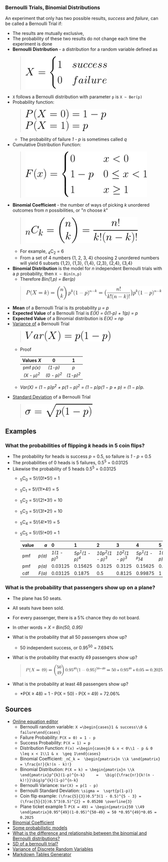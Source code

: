### Bernoulli Trials, Binomial Distributions

An experiment that only has two possible results, *success* and *failure*, can be called a Bernoulli Trial if:
* The results are mutually exclusive,
* The probability of these two results do not change each time the experiment is done
* **Bernoulli Distribution** - a distribution for a random variable defined as
    > ![Bernoulli Random Variable](./img/9885ccd3-9602-431f-a028-4a3ede2d189e.png)
* `X` follows a Bernoulli distribution with parameter `p` is `X ~ Ber(p)`
* Probability function:
  > ![Failure Probability Function](./img/b687c0d1-f61c-49e7-bda5-e74f9d3d773f.png)
  > ![Success Probability Function](./img/9f2cb1c2-bb2a-4ac1-8089-7996f6ab8c94.png)
  * The probability of failure *1 - p* is sometimes called *q*
* Cumulative Distribution Function:
    > ![Distribution Function](./img/78111350-ec3e-46c6-9fd3-a44cb923da9f.png)
* **Binomial Coefficient** - the number of ways of picking *k* unordered outcomes from *n* possibilities, or "*n* choose *k*"
  > ![Binomial Coefficient](./img/f1166446-ab18-4655-93a3-7b8ab9d1bc5e.png)
  * For example, <sub>4</sub>C<sub>2</sub> = 6
  * From a set of 4 numbers {1, 2, 3, 4} choosing 2 unordered numbers  will yield 6 subsets {1,2}, {1,3}, {1,4}, {2,3}, {2,4}, {3,4}
* **Binomial Distribution** is the model for *n* independent Bernoulli trials with a *p* probability, then `X ~ Bin(n,p)`
  * Therefore *Bin(1,p) = Ber(p)*
  > ![Binomial Distribution](./img/ee2f4eba-449d-4790-bdbf-9d53da126aa6.png)
* **Mean** of a Bernoulli Trial is its probability *&mu; = p*
* **Expected Value** of a Bernoulli Trial is *E(X) = 0(1-p) + 1(p) = p*
* **Expected Value** of a Binomial distribution is *E(X) = np*
* [Variance of](https://ocw.mit.edu/courses/mathematics/18-05-introduction-to-probability-and-statistics-spring-2014/readings/MIT18_05S14_Reading5a.pdf) a Bernoulli Trial
  > ![bernoulli Variance](./img/5037bb01-1d16-40e5-b6e6-52921370204a.png)
  * Proof

    |        Values *X*        |           0           |          1          |
    |:------------------------:|:---------------------:|:-------------------:|
    |        pmf *p(x)*        |        *(1-p)*        |         *p*         |
    | *(X - &mu;)<sup>2</sup>* | *(0 - p)<sup>2</sup>* | *(1-p)<sup>2</sup>* |

  * *Var(X) = (1 − p)p<sup>2</sup> + p(1 − p)<sup>2</sup> = (1 − p)p(1 − p + p) = (1 − p)p.*
* [Standard Deviation](https://math.stackexchange.com/questions/1716156/sd-of-a-bernoulli-trial) of a Bernoulli Trial
  > ![Bernoulli Standard Deviation](./img/d35efa90-8c71-44a5-a4eb-85bb8e291928.png)

## Examples

### What the probabilities of flipping *k* heads in 5 coin flips?

* The probability for heads is success *p* = 0.5, so failure is *1 - p* = 0.5
* The probabilities of 0 heads is 5 failures, 0.5<sup>5</sup> = 0.03125
* Likewise the probability of 5 heads 0.5<sup>5</sup> = 0.03125
  * <sub>5</sub>C<sub>0</sub> = 5!/(0!*5!) = 1
  * <sub>5</sub>C<sub>1</sub> = 5!/(1!*4!) = 5
  * <sub>5</sub>C<sub>2</sub> = 5!/(2!*3!) = 10
  * <sub>5</sub>C<sub>3</sub> = 5!/(3!*2!) = 10
  * <sub>5</sub>C<sub>4</sub> = 5!/(4!*1!) = 5
  * <sub>5</sub>C<sub>5</sub> = 5!/(5!*0!) = 1

    | value |    *a* | 0                      | 1                                   | 2                                    | 3                                   | 4                                   | 5                      |
    |-------|-------:|------------------------|-------------------------------------|--------------------------------------|-------------------------------------|-------------------------------------|------------------------|
    | pmf   | *p(a)* | *1(1 - p)<sup>5</sup>* | *5p<sup>1</sup>(1 - p)<sup>4</sup>* | *10p<sup>2</sup>(1 - p)<sup>3</sup>* | *10<sup>2</sup>(1 - p)<sup>3</sup>* | *5p<sup>1</sup>(1 - <sup>p</sup>)4* | *1(1 - p)<sup>5</sup>* |
    | pmf   | *p(a)* | 0.03125                | 0.15625                             | 0.3125                               | 0.3125                              | 0.15625                             |  0.03125               |
    | cdf   | *F(a)* | 0.03125                | 0.1875                              |                                  0.5 |                              0.8125 |                             0.99875 |                      1 |                   1 |

### What is the probability that passengers show up on a plane?

* The plane has 50 seats.
* All seats have been sold.
* For every passenger, there is a 5% chance they do not board.
 * In other words = *X = Bin(50, 0.95)*

* What is the probability that all 50 passengers show up?
  * 50 independent success, or 0.95<sup>50</sup> = 7.694%
* What is the probability that exactly 49 passengers show up?
  > ![plane ticket example 1](./img/4b653c69-4a4c-4222-b6d0-2e53fe534425.png)
* What is the probability at least 48 passengers show up?
  * *P(X &ge; 48) = 1 - P(X = 50) - P(X = 49) = 72.06%


## Sources
* [Online equation editor](http://www.sciweavers.org/free-online-latex-equation-editor)
  * Bernoulli random variable: `X =\begin{cases}1 & success\\0 & failure\end{cases}`
  * Failure Probability: `P(X = 0) = 1 - p`
  * Success Probability: `P(X = 1) = p`
  * Distribution Function: `F(x) =\begin{cases}0 & x < 0\\1 - p & 0  \leq x < 1\\1 & x  \geq 1\end{cases}`
  * Binomial Coefficient: `_nC_k =  \begin{pmatrix}n \\k \end{pmatrix} = \frac{n!}{k!(n - k)!}`
  * Binomial Distribution: `P(X = k) = \begin{pmatrix}n \\k \end{pmatrix}p^{k}(1-p)^{n-k}     =   \big({\frac{n!}{k!(n - k)!}}\big)p^{k}(1-p)^{n-k}`
  * Bernoulli Variance: `Var(X) = p(1 - p)`
  * Bernoulli Standard Deviation: `\sigma =  \sqrt{p(1-p)}`
  * Coin flip example: `(\frac{5}{3})0.5^3(1 - 0.5)^{5 - 3} = (\frac{5}{3})0.5^3(0.5)^{2} = 0.05208 \overline{3} `
  * Plane ticket example 1: `P(X = 49) = \begin{pmatrix}50 \\49 \end{pmatrix}0.95^{49}(1-0.95)^{50-49} = 50 *0.95^{49}*0.05 = 0.2025`
* [Binomial Coefficient](http://mathworld.wolfram.com/BinomialCoefficient.html)
* [Some probabilistic models](http://www.est.uc3m.es/esp/nueva_docencia/getafe/economia/estadistica_I/doc_generica/Chapt1_Part-C_Print.pdf)
* [What is the difference and relationship between the binomial and Bernoulli distributions?](https://math.stackexchange.com/questions/838107/what-is-the-difference-and-relationship-between-the-binomial-and-bernoulli-distr)
* [SD of a bernoulli trial?](https://math.stackexchange.com/questions/1716156/sd-of-a-bernoulli-trial)
* [Variance of Discrete Random Variables](https://ocw.mit.edu/courses/mathematics/18-05-introduction-to-probability-and-statistics-spring-2014/readings/MIT18_05S14_Reading5a.pdf)
* [Markdown Tables Generator](https://www.tablesgenerator.com/markdown_tables)
